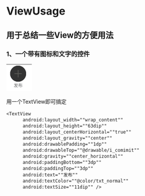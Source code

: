 # ViewUsage
## 用于总结一些View的方便用法
### 1、一个带有图标和文字的控件

 ![例如这样的](https://github.com/Ruijiao/ViewUsage/blob/master/TextView%E7%89%B9%E6%AE%8A%E7%94%A8%E6%B3%95.png)

用一个TextView即可搞定

    <TextView
          android:layout_width=""wrap_content""
          android:layout_height=""63dip""
          android:layout_centerHorizontal=""true""
          android:layout_gravity=""center""
          android:drawablePadding=""1dp""
          android:drawableTop=""@drawable/i_comimit""
          android:gravity=""center_horizontal""
          android:paddingBottom=""3dp""
          android:paddingTop=""3dp""
          android:text=""发布""
          android:textColor=""@color/txt_normal""
          android:textSize=""11dip"" />
